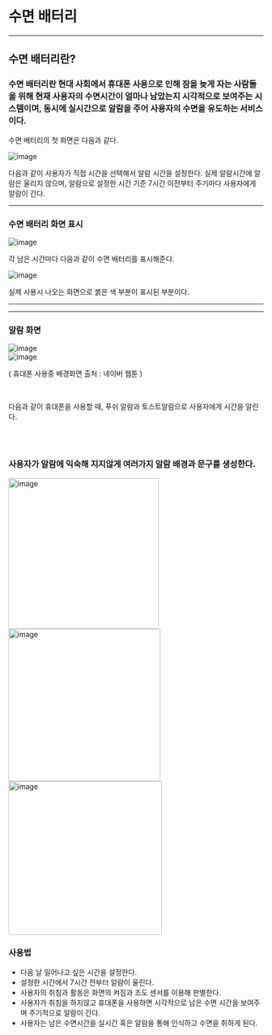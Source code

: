 # 수면 배터리

-----
## 수면 배터리란?
### 수면 배터리란 현대 사회에서 휴대폰 사용으로 인해 잠을 늦게 자는 사람들을 위해 현재 사용자의 수면시간이 얼마나 남았는지 시각적으로 보여주는 시스템이며, 동시에 실시간으로 알람을  주어 사용자의 수면을 유도하는 서비스이다.

수면 배터리의 첫 화면은 다음과 같다.

![image](https://user-images.githubusercontent.com/49151220/175644801-40a169dd-6d93-4563-a51e-c041524bb96d.png)


다음과 같이 사용자가 직접 시간을 선택해서 알람 시간을 설정한다. 실제 알람시간에 알람은 울리지 않으며, 알람으로 설정한 시간 기준 7시간 이전부터 주기마다 사용자에게 알람이 간다.

-------

### 수면 배터리 화면 표시

![image](https://user-images.githubusercontent.com/49151220/175645164-0ff51af3-1c41-47d3-8a6f-1c0e7109cbc6.png)

각 남은 시간마다 다음과 같이 수면 배터리를 표시해준다.

![image](https://user-images.githubusercontent.com/49151220/175645128-18903efb-6289-4560-bc71-ee336d7660d2.png)

실제 사용시 나오는 화면으로 붉은 색 부분이 표시된 부분이다.

---
---
### 알람 화면

![image](https://user-images.githubusercontent.com/49151220/175644769-3e78b524-e1de-43b7-9501-818962943731.png)
<br/>
![image](https://user-images.githubusercontent.com/49151220/175644640-7eca9b87-0559-40f4-a498-60df87ad2291.png)

( 휴대폰 사용중 배경화면 출처 : 네이버 웹툰 )

<br/>

다음과 같이 휴대폰을 사용할 때, 푸쉬 알람과 토스트알람으로 사용자에게 시간을 알린다.

<br/>
<br/>

### 사용자가 알람에 익숙해 지지않게 여러가지 알람 배경과 문구를 생성한다.

<img width="297" alt="image" src="https://user-images.githubusercontent.com/49151220/175645508-0bdc2dd7-cac3-4986-b8f6-a64863c6da4d.png"><img width="300" alt="image" src="https://user-images.githubusercontent.com/49151220/175645551-659fa6e8-9df5-4271-8f88-206763a9bc70.png"><img width="303" alt="image" src="https://user-images.githubusercontent.com/49151220/175645588-dd8e0b80-52a3-4eab-8552-133b6c3f8e17.png">




### 사용법

* 다음 날 일어나고 싶은 시간을 설정한다.
* 설정한 시간에서 7시간 전부터 알람이 울린다.
* 사용자의 취침과 활동은 화면의 켜짐과 조도 센서를 이용해 판별한다.
* 사용자가 취침을 하지않고 휴대폰을 사용하면 시각적으로 남은 수면 시간을 보여주며 주기적으로 알람이 간다.
* 사용자는 남은 수면시간을 실시간 혹은 알람을 통해 인식하고 수면을 취하게 된다.


